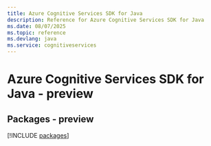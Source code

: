 ```yaml
---
title: Azure Cognitive Services SDK for Java
description: Reference for Azure Cognitive Services SDK for Java
ms.date: 08/07/2025
ms.topic: reference
ms.devlang: java
ms.service: cognitiveservices
---
```

# Azure Cognitive Services SDK for Java - preview
## Packages - preview
[!INCLUDE [packages](cognitive-services-index.md)]